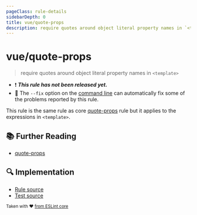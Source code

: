 ```yaml
---
pageClass: rule-details
sidebarDepth: 0
title: vue/quote-props
description: require quotes around object literal property names in `<template>`
---
```

# vue/quote-props

> require quotes around object literal property names in `<template>`

- :exclamation: <badge text="This rule has not been released yet." vertical="middle" type="error"> ***This rule has not been released yet.*** </badge>
- :wrench: The `--fix` option on the [command line](https://eslint.org/docs/user-guide/command-line-interface#fixing-problems) can automatically fix some of the problems reported by this rule.

This rule is the same rule as core [quote-props] rule but it applies to the expressions in `<template>`.

## :books: Further Reading

- [quote-props]

[quote-props]: https://eslint.org/docs/rules/quote-props

## :mag: Implementation

- [Rule source](https://github.com/vuejs/eslint-plugin-vue/blob/master/lib/rules/quote-props.js)
- [Test source](https://github.com/vuejs/eslint-plugin-vue/blob/master/tests/lib/rules/quote-props.js)

<sup>Taken with ❤️ [from ESLint core](https://eslint.org/docs/rules/quote-props)</sup>
